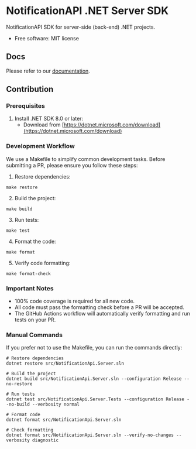 # NotificationAPI .NET Server SDK

NotificationAPI SDK for server-side (back-end) .NET projects.

* Free software: MIT license

## Docs

Please refer to our [documentation](https://docs.notificationapi.com).

## Contribution

### Prerequisites

1. Install .NET SDK 8.0 or later:
   - Download from [https://dotnet.microsoft.com/download](https://dotnet.microsoft.com/download)

### Development Workflow

We use a Makefile to simplify common development tasks. Before submitting a PR, please ensure you follow these steps:

1. Restore dependencies:
```
make restore
```

2. Build the project:
```
make build
```

3. Run tests:
```
make test
```

4. Format the code:
```
make format
```

5. Verify code formatting:
```
make format-check
```

### Important Notes

- 100% code coverage is required for all new code.
- All code must pass the formatting check before a PR will be accepted.
- The GitHub Actions workflow will automatically verify formatting and run tests on your PR.

### Manual Commands

If you prefer not to use the Makefile, you can run the commands directly:

```
# Restore dependencies
dotnet restore src/NotificationApi.Server.sln

# Build the project
dotnet build src/NotificationApi.Server.sln --configuration Release --no-restore

# Run tests
dotnet test src/NotificationApi.Server.Tests --configuration Release --no-build --verbosity normal

# Format code
dotnet format src/NotificationApi.Server.sln

# Check formatting
dotnet format src/NotificationApi.Server.sln --verify-no-changes --verbosity diagnostic
```
